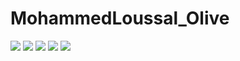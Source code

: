 # MohammedLoussal_Olive
![](/Figma/f1.png)
![](/Figma/f2.png)
![](/Figma/f3.png)
![](/Figma/f4.png)
![](/Figma/f5.png)
